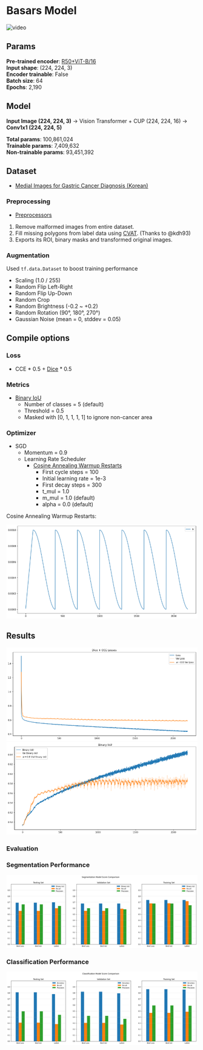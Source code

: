 # Basars Model

![video](https://github.com/Basars/final-experiments/blob/main/static/video.gif)

## Params
**Pre-trained encoder**: [R50+ViT-B/16](https://github.com/google-research/vision_transformer) <br>
**Input shape**: (224, 224, 3)<br>
**Encoder trainable**: False<br>
**Batch size**: 64<br>
**Epochs**: 2,190

## Model
**Input Image (224, 224, 3)** → Vision Transformer + CUP (224, 224, 16) → **Conv1x1 (224, 224, 5)**

**Total params**: 100,861,024<br>
**Trainable params**: 7,409,632<br>
**Non-trainable params**: 93,451,392<br>

## Dataset

- [Medial Images for Gastric Cancer Diagnosis (Korean)](https://aihub.or.kr/aidata/33988)

### Preprocessing

- [Preprocessors](https://github.com/Basars/preprocessors)

1. Remove malformed images from entire dataset.
2. Fill missing polygons from label data using [CVAT](https://github.com/openvinotoolkit/cvat). (Thanks to @kdh93)
3. Exports its ROI, binary masks and transformed original images.

### Augmentation

Used `tf.data.Dataset` to boost training performance

- Scaling (1.0 / 255)
- Random Flip Left-Right
- Random Flip Up-Down
- Random Crop
- Random Brightness (-0.2 ~ +0.2)
- Random Rotation (90°, 180°, 270°)
- Gaussian Noise (mean = 0, stddev = 0.05)

## Compile options

### Loss
- CCE * 0.5 + [Dice](https://github.com/Basars/basars-addons/blob/main/basars_addons/losses/dice.py) * 0.5

### Metrics
- [Binary IoU](https://github.com/Basars/basars-addons/blob/main/basars_addons/metrics/intersection_over_union.py)
    - Number of classes = 5 (default)
    - Threshold = 0.5
    - Masked with [0, 1, 1, 1, 1] to ignore non-cancer area 

### Optimizer
- SGD
    - Momentum = 0.9
    - Learning Rate Scheduler
        - [Cosine Annealing Warmup Restarts](https://github.com/Basars/basars-addons/blob/main/basars_addons/schedules/cosine_decay.py)
            - First cycle steps = 100
            - Initial learning rate = 1e-3
            - First decay steps = 300
            - t_mul = 1.0
            - m_mul = 1.0 (default)
            - alpha = 0.0 (default)

Cosine Annealing Warmup Restarts:

![lr_schedule](https://github.com/Basars/final-experiments/blob/main/static/lr_schedule.png)

## Results
![loss_graph](https://github.com/Basars/final-experiments/blob/main/static/loss.png)
![iou_graph](https://github.com/Basars/final-experiments/blob/main/static/iou.png)

### Evaluation

### Segmentation Performance
![performance](https://github.com/Basars/final-experiments/blob/main/static/seg_performance.png)

### Classification Performance
![performance](https://github.com/Basars/final-experiments/blob/main/static/cls_performance.png)